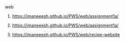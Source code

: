 web

1. https://imaneeesh.github.io/PWS/web/assignment1a/

2. https://imaneeesh.github.io/PWS/web/assignment1a/
3. https://imaneeesh.github.io/PWS/web/recipe-website
